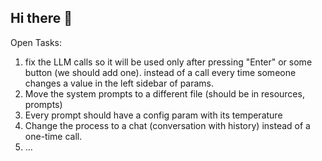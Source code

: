 ## Hi there 👋

Open Tasks:
1. fix the LLM calls so it will be used only after pressing "Enter" or some button (we should add one). instead of a call every time someone changes a value in the left sidebar of params.
2. Move the system prompts to a different file (should be in resources, prompts)
3. Every prompt should have a config param with its temperature
4. Change the process to a chat (conversation with history) instead of a one-time call.
5. ...

